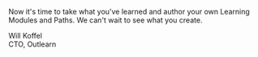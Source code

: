 Now it's time to take what you've learned and author your own Learning Modules and Paths.  We can't wait to see what you create.

Will Koffel<br/>
CTO, Outlearn
